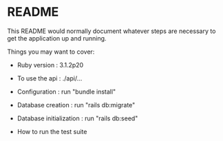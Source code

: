 # README

This README would normally document whatever steps are necessary to get the
application up and running.

Things you may want to cover:

* Ruby version : 3.1.2p20

* To use the api : ./api/...

* Configuration : run "bundle install"

* Database creation : run "rails db:migrate"

* Database initialization : run "rails db:seed"

* How to run the test suite
